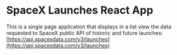 # SpaceX Launches React App

This is a single page application that displays in a list view the data requested to SpaceX public API of historic and future launches: [https://api.spacexdata.com/v3/launches](https://api.spacexdata.com/v3/launches)
